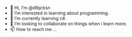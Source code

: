 - 👋 Hi, I’m @dlbjcksn
- 👀 I’m interested in learning about programming. 
- 🌱 I’m currently learning c#.
- 💞️ I’m looking to collaborate on things when i learn more.
- 📫 How to reach me ...

<!---
dlbjcksn/dlbjcksn is a ✨ special ✨ repository because its `README.md` (this file) appears on your GitHub profile.
You can click the Preview link to take a look at your changes.
--->
